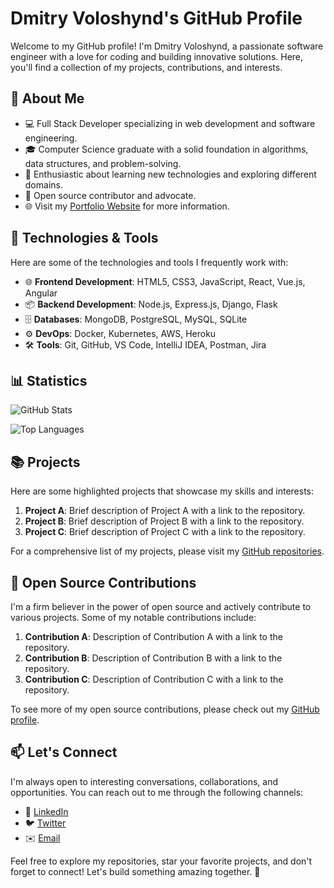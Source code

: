 # Dmitry Voloshynd's GitHub Profile

Welcome to my GitHub profile! I'm Dmitry Voloshynd, a passionate software engineer with a love for coding and building innovative solutions. Here, you'll find a collection of my projects, contributions, and interests.

## 🚀 About Me

- 💻 Full Stack Developer specializing in web development and software engineering.
- 🎓 Computer Science graduate with a solid foundation in algorithms, data structures, and problem-solving.
- 🌟 Enthusiastic about learning new technologies and exploring different domains.
- 📝 Open source contributor and advocate.
- 🌐 Visit my [Portfolio Website](https://dmitryvoloshynd.com) for more information.

## 🔧 Technologies & Tools

Here are some of the technologies and tools I frequently work with:

- 🌐 **Frontend Development**: HTML5, CSS3, JavaScript, React, Vue.js, Angular
- 📦 **Backend Development**: Node.js, Express.js, Django, Flask
- 🗄️ **Databases**: MongoDB, PostgreSQL, MySQL, SQLite
- ⚙️ **DevOps**: Docker, Kubernetes, AWS, Heroku
- 🛠️ **Tools**: Git, GitHub, VS Code, IntelliJ IDEA, Postman, Jira

## 📊 Statistics

![GitHub Stats](https://github-readme-stats.vercel.app/api?username=voloshyndmitry&show_icons=true&count_private=true&hide_title=true)

![Top Languages](https://github-readme-stats.vercel.app/api/top-langs/?username=voloshyndmitry&layout=compact)

## 📚 Projects

Here are some highlighted projects that showcase my skills and interests:

1. **Project A**: Brief description of Project A with a link to the repository.
2. **Project B**: Brief description of Project B with a link to the repository.
3. **Project C**: Brief description of Project C with a link to the repository.

For a comprehensive list of my projects, please visit my [GitHub repositories](https://github.com/voloshyndmitry?tab=repositories).

## 🌟 Open Source Contributions

I'm a firm believer in the power of open source and actively contribute to various projects. Some of my notable contributions include:

1. **Contribution A**: Description of Contribution A with a link to the repository.
2. **Contribution B**: Description of Contribution B with a link to the repository.
3. **Contribution C**: Description of Contribution C with a link to the repository.

To see more of my open source contributions, please check out my [GitHub profile](https://github.com/voloshyndmitry).

## 📫 Let's Connect

I'm always open to interesting conversations, collaborations, and opportunities. You can reach out to me through the following channels:

- 💼 [LinkedIn](https://www.linkedin.com/in/dmitryvoloshynd/)
- 🐦 [Twitter](https://twitter.com/dmitryvoloshynd)
- ✉️ [Email](mailto:your.email@example.com)

Feel free to explore my repositories, star your favorite projects, and don't forget to connect! Let's build something amazing together. 🌟
